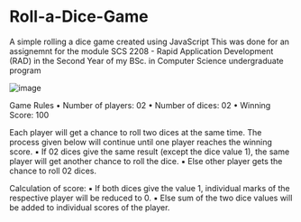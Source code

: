 # Roll-a-Dice-Game
A simple rolling a dice game created using JavaScript
This was done for an assignemnt for the module SCS 2208 - Rapid Application Development (RAD) in the Second Year of my BSc. in Computer Science undergraduate program

![image](https://github.com/Rushdha20/Roll-a-Dice-Game/assets/89083702/3edd445c-1eab-4b00-97cd-09b46cd732d8)

Game Rules
• Number of players: 02
• Number of dices: 02
• Winning Score: 100

Each player will get a chance to roll two dices at the same time. The process given below will continue until one player reaches the winning score.
▪ If 02 dices give the same result (except the dice value 1), the same player will get another chance to roll the dice.
▪ Else other player gets the chance to roll 02 dices.

Calculation of score:
▪ If both dices give the value 1, individual marks of the respective player will be reduced to 0. 
▪ Else sum of the two dice values will be added to individual scores of the player.
